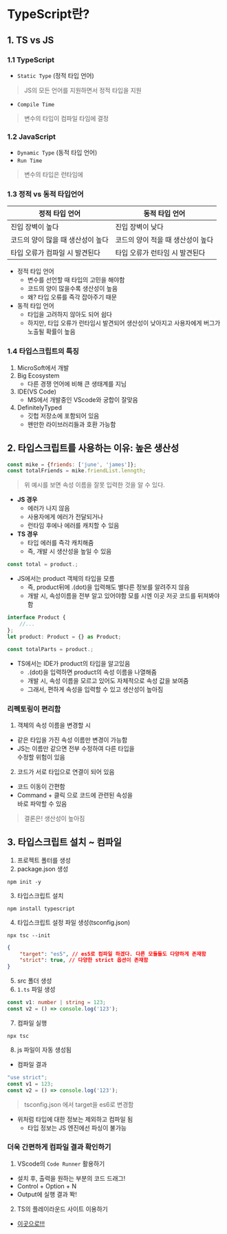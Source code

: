 # TypeScript란?
## 1. TS vs JS
### 1.1 TypeScript
- `Static Type` (정적 타입 언어)
> JS의 모든 언어를 지원하면서 정적 타입을 지원
- `Compile Time`
> 변수의 타입이 컴파일 타임에 결정

### 1.2 JavaScript
- `Dynamic Type` (동적 타입 언어)
- `Run Time`
> 변수의 타입은 런타임에 

### 1.3 정적 vs 동적 타입언어
| 정적 타입 언어 | 동적 타입 언어 |
| --- | --- |
| 진입 장벽이 높다 | 진입 장벽이 낮다 |
| 코드의 양이 많을 때 생산성이 높다 | 코드의 양이 적을 때 생산성이 높다 |
| 타입 오류가 컴파일 시 발견된다 | 타입 오류가 런타임 시 발견된다 |
- 정적 타입 언어
    + 변수를 선언할 때 타입의 고민을 해야함
    + 코드의 양이 많을수록 생산성이 높음
    + 왜? 타입 오류를 즉각 잡아주기 때문
- 동적 타입 언어
    + 타입을 고려하지 않아도 되어 쉽다
    + 하지만, 타입 오류가 런타임시 발견되어 생산성이 낮아지고 사용자에게 버그가 노출될 확률이 높음

### 1.4 타입스크립트의 특징
1. MicroSoft에서 개발
2. Big Ecosystem
    - 다른 경쟁 언어에 비해 큰 생태계를 지님
3. IDE(VS Code)
    - MS에서 개발중인 VScode와 궁합이 잘맞음
4. DefinitelyTyped
    - 깃헙 저장소에 포함되어 있음
    - 왠만한 라이브러리들과 호환 가능함

## 2. 타입스크립트를 사용하는 이유: 높은 생산성
```js
const mike = {friends: ['june', 'james']};
const totalFriends = mike.friendList.lenngth;
```
> 위 예시를 보면 속성 이름을 잘못 입력한 것을 알 수 있다.
- **JS 경우**
    + 에러가 나지 않음
    + 사용자에게 에러가 전달되거나
    + 런타임 후에나 에러를 캐치할 수 있음
- **TS 경우**
    + 타입 에러를 즉각 캐치해줌
    + 즉, 개발 시 생산성을 높일 수 있음
  
```js
const total = product.;
```
- JS에서는 product 객체의 타입을 모름
    + 즉, product뒤에 .(dot)을 입력해도 별다른 정보를 알려주지 않음
    + 개발 시, 속성이름을 전부 알고 있어야함 모를 시엔 이곳 저곳 코드를 뒤져봐야 함
```ts
interface Product {
    //...
};
let product: Product = {} as Product;

const totalParts = product.;
```
- TS에서는 IDE가 product의 타입을 알고있음
    + .(dot)을 입력하면 product의 속성 이름을 나열해줌
    + 개발 시, 속성 이름을 모르고 있어도 자체적으로 속성 값을 보여줌
    + 그래서, 편하게 속성을 입력할 수 있고 생산성이 높아짐
  
### 리펙토링이 편리함
1. 객체의 속성 이름을 변경할 시
- 같은 타입을 가진 속성 이름만 변경이 가능함
- JS는 이름만 같으면 전부 수정하여 다른 타입을  
수정할 위험이 있음
2. 코드가 서로 타입으로 연결이 되어 있음
- 코드 이동이 간편함
- Command + 클릭 으로 코드에 관련된 속성을  
바로 파악할 수 있음

> 결론은! 생산성이 높아짐

## 3. 타입스크립트 설치 ~ 컴파일
1. 프로젝트 폴터를 생성
2. package.json 생성
```
npm init -y
```
3. 타입스크립트 설치
```
npm install typescript
```
4. 타입스크립트 설정 파일 생성(tsconfig.json)
```
npx tsc --init
```
```json
{
    "target": "es5", // es5로 컴파일 하겠다. 다른 모듈들도 다양하게 존재함
    "strict": true, // 다양한 strict 옵션이 존재함
}
```
5. src 폴더 생성
6. `1.ts` 파일 생성
```ts
const v1: number | string = 123;
const v2 = () => console.log('123');
```
7. 컴파일 실행
```
npx tsc
```
8. js 파일이 자동 생성됨
- 컴파일 결과
```js
"use strict";
const v1 = 123;
const v2 = () => console.log('123');
```
> tsconfig.json 에서 target을 es6로 변경함

- 위처럼 타입에 대한 정보는 제외하고 컴파일 됨
    + 타입 정보는 JS 엔진에선 파싱이 불가능

### 더욱 간편하게 컴파일 결과 확인하기
1. VScode의 `Code Runner` 활용하기
- 설치 후, 출력을 원하는 부분의 코드 드래그!
- Control + Option + N 
- Output에 실행 결과 똭!

2. TS의 플레이라운드 사이트 이용하기
- [이곳으로!!!](http://www.typescriptlang.org/play)